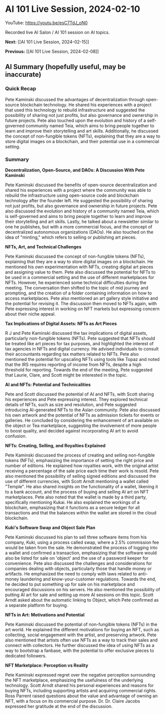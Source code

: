 # AI 101 Live Session, 2024-02-10

YouTube: <https://youtu.be/esC7TdJ_oN0>

Recorded live AI Salon / AI 101 session on AI topics.

**Next:** [[AI 101 Live Session, 2024-02-15]]

**Previous:** [[AI 101 Live Session, 2024-02-08]]

## AI Summary (hopefully useful, may be inaccurate)

### Quick Recap

Pete Kaminski discussed the advantages of decentralization through open-source blockchain technology. He shared his experiences with a project that used this technology to rebuild infrastructure and suggested the possibility of sharing not just profits, but also governance and ownership in future projects. Pete also touched upon the evolution and history of a self-governed community named Teia, which aims to bring people together to learn and improve their storytelling and art skills. Additionally, he discussed the concept of non-fungible tokens (NFTs), explaining that they are a way to store digital images on a blockchain, and their potential use in a commercial setting.
### Summary

**Decentralization, Open-Source, and DAOs: A Discussion With Pete Kaminski** 

Pete Kaminski discussed the benefits of open-source decentralization and shared his experiences with a project where the community was able to rebuild the infrastructure using open-source code and blockchain technology after the founder left. He suggested the possibility of sharing not just profits, but also governance and ownership in future projects. Pete also discussed the evolution and history of a community named Teia, which is self-governed and aims to bring people together to learn and improve their storytelling and art skills. Lastly, he talked about a newsletter similar to one he publishes, but with a more commercial focus, and the concept of decentralized autonomous organizations (DAOs). He also touched on the idea of "minting," which refers to selling or publishing art pieces. 

**NFTs, Art, and Technical Challenges** 

Pete Kaminski discussed the concept of non-fungible tokens (NFTs), explaining that they are a way to store digital images on a blockchain. He mentioned his own experimentation with NFTs, creating digital art pieces and assigning value to them. Pete also discussed the potential for NFTs to be used in a commercial setting and the use of different marketplaces for NFTs. However, he experienced some technical difficulties during the meeting. The conversation then shifted to the topic of mid journey and prompting, and the creation of a folder containing information on how to access marketplaces. Pete also mentioned an art gallery style initiative and the potential for revising it. The discussion then moved to NFTs again, with Pete expressing interest in working on NFT markets but expressing concern about their niche appeal. 

**Tax Implications of Digital Assets: NFTs as Art Pieces** 

R J and Pete Kaminski discussed the tax implications of digital assets, particularly non-fungible tokens (NFTs). Pete suggested that NFTs should be treated like art pieces for tax purposes, and highlighted the interest of tax agencies in NFTs and digital currency. He advised individuals to consult their accountants regarding tax matters related to NFTs. Pete also mentioned the potential for upscaling NFTs using tools like Topaz and noted that the IRS requires reporting of income from NFTs, despite a high threshold for reporting. Towards the end of the meeting, Pete suggested that Laurie, Clare, and Scott might be interested in the topic. 

**AI and NFTs: Potential and Technicalities** 

Pete and Scott discussed the potential of AI and NFTs, with Scott sharing his experiences and Pete expressing interest. They explored technical details of NFTs, such as size and resolution, and Pete suggested introducing AI-generated NFTs to the Aslan community. Pete also discussed his own artwork and the potential of NFTs as admission tickets for events or galleries. He concluded by considering the enhancement of art available on the object or Tea marketplace, suggesting the involvement of more people to boost quality, and decided against incorporating AI art to avoid confusion. 

**NFTs: Creating, Selling, and Royalties Explained** 

Pete Kaminski discussed the process of creating and selling non-fungible tokens (NFTs), emphasizing the importance of setting the right price and number of editions. He explained how royalties work, with the original artist receiving a percentage of the sale price each time their work is resold. Pete also mentioned the possibility of selling signed editions and discussed the use of different currencies, with Scott Arndt mentioning a wallet called "Temple". He also shared insights on the functionality of a wallet, likening it to a bank account, and the process of buying and selling AI art on NFT marketplaces. Pete also noted that the wallet is made by a third party, specifically mentioning Kukai. He also explained the workings of a blockchain, emphasizing that it functions as a secure ledger for all transactions and that the balances within the wallet are stored in the cloud blockchain. 

**Kuki's Software Swap and Object Sale Plan** 

Pete Kaminski discussed his plan to sell three software items from his company, Kuki, using a process called swap, where a 2.5% commission fee would be taken from the sale. He demonstrated the process of logging into a wallet and confirmed a transaction, emphasizing that the software would also be listed for sale on 'object' and the use of a password keeper for convenience. Pete also discussed the challenges and considerations for companies dealing with objects, particularly those that handle money or artifacts. He emphasized the need to comply with laws related to anti-money laundering and know-your-customer regulations. Towards the end, he decided to put something up for sale on his marketplace and encouraged discussions on his servers. He also mentioned the possibility of putting AI art for sale and setting up more AI sessions on this topic. Scott Arndt asked about the automatic linking to Object, which Pete confirmed as a separate platform for buying. 

**NFTs in Art: Motivations and Potential** 

Pete Kaminski discussed the potential of non-fungible tokens (NFTs) in the art world. He explained the different motivations for buying an NFT, such as collecting, social engagement with the artist, and preserving artwork. Pete also mentioned that artists often use NFTs as a way to track their sales and connect with collectors. He further discussed the idea of using NFTs as a way to bootstrap a fanbase, with the potential to offer exclusive pieces to dedicated followers. 

**NFT Marketplace: Perception vs Reality** 

Pete Kaminski expressed regret over the negative perception surrounding the NFT marketplace, emphasizing the usefulness of the underlying technology. Scott Arndt shared his personal experiences and reasons for buying NFTs, including supporting artists and acquiring commercial rights. Ross Parrent raised questions about the value and advantage of owning an NFT, with a focus on its commercial purpose. Dr. Dr. Claire Jacobs expressed her gratitude at the end of the discussion.


